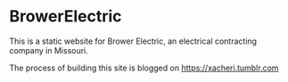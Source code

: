 # BrowerElectric

This is a static website for Brower Electric, an electrical contracting company in Missouri. 

The process of building this site is blogged on https://xacheri.tumblr.com 
